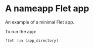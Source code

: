 # A nameapp Flet app

An example of a minimal Flet app.

To run the app:

```
flet run [app_directory]
```